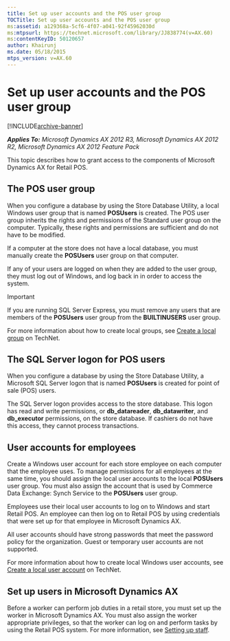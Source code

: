 ```yaml
---
title: Set up user accounts and the POS user group
TOCTitle: Set up user accounts and the POS user group
ms:assetid: a129368a-5cf6-4f07-a041-92f45962030d
ms:mtpsurl: https://technet.microsoft.com/library/JJ838774(v=AX.60)
ms:contentKeyID: 50120657
author: Khairunj
ms.date: 05/18/2015
mtps_version: v=AX.60
---
```


# Set up user accounts and the POS user group 


[!INCLUDE[archive-banner](includes/archive-banner.md)]


_**Applies To:** Microsoft Dynamics AX 2012 R3, Microsoft Dynamics AX 2012 R2, Microsoft Dynamics AX 2012 Feature Pack_

This topic describes how to grant access to the components of Microsoft Dynamics AX for Retail POS.

## The POS user group

When you configure a database by using the Store Database Utility, a local Windows user group that is named **POSUsers** is created. The POS user group inherits the rights and permissions of the Standard user group on the computer. Typically, these rights and permissions are sufficient and do not have to be modified.

If a computer at the store does not have a local database, you must manually create the **POSUsers** user group on that computer.

If any of your users are logged on when they are added to the user group, they must log out of Windows, and log back in in order to access the system.


> [!IMPORTANT]
> <P>If you are running SQL Server Express, you must remove any users that are members of the <STRONG>POSUsers</STRONG> user group from the <STRONG>BUILTINUSERS</STRONG> user group.</P>



For more information about how to create local groups, see [Create a local group](https://technet.microsoft.com/library/cc731215) on TechNet.

## The SQL Server logon for POS users

When you configure a database by using the Store Database Utility, a Microsoft SQL Server logon that is named **POSUsers** is created for point of sale (POS) users.

The SQL Server logon provides access to the store database. This logon has read and write permissions, or **db\_datareader**, **db\_datawriter**, and **db\_executor** permissions, on the store database. If cashiers do not have this access, they cannot process transactions.

## User accounts for employees

Create a Windows user account for each store employee on each computer that the employee uses. To manage permissions for all employees at the same time, you should assign the local user accounts to the local **POSUsers** user group. You must also assign the account that is used by Commerce Data Exchange: Synch Service to the **POSUsers** user group.

Employees use their local user accounts to log on to Windows and start Retail POS. An employee can then log on to Retail POS by using credentials that were set up for that employee in Microsoft Dynamics AX.

All user accounts should have strong passwords that meet the password policy for the organization. Guest or temporary user accounts are not supported.

For more information about how to create local Windows user accounts, see [Create a local user account](https://technet.microsoft.com/library/cc770642.aspx) on TechNet.

## Set up users in Microsoft Dynamics AX

Before a worker can perform job duties in a retail store, you must set up the worker in Microsoft Dynamics AX. You must also assign the worker appropriate privileges, so that the worker can log on and perform tasks by using the Retail POS system. For more information, see [Setting up staff](setting-up-staff.md).

  



